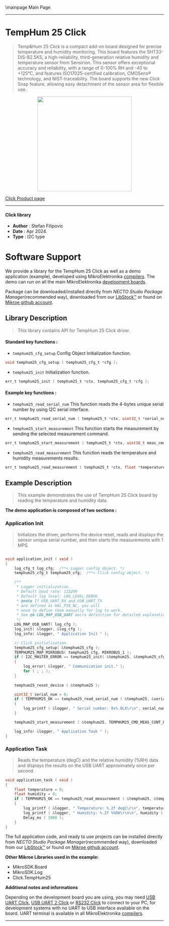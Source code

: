 \mainpage Main Page

---
# TempHum 25 Click

> Temp&Hum 25 Click is a compact add-on board designed for precise temperature and humidity monitoring. This board features the SHT33-DIS-B2.5KS, a high-reliability, third-generation relative humidity and temperature sensor from Sensirion. This sensor offers exceptional accuracy and reliability, with a range of 0-100% RH and -40 to +125°C, and features ISO17025-certified calibration, CMOSens® technology, and NIST-traceability. The board supports the new Click Snap feature, allowing easy detachment of the sensor area for flexible use.

<p align="center">
  <img src="https://download.mikroe.com/images/click_for_ide/temphum25_click.png" height=300px>
</p>

[Click Product page](https://www.mikroe.com/temphum-25-click)

---


#### Click library

- **Author**        : Stefan Filipovic
- **Date**          : Apr 2024.
- **Type**          : I2C type


# Software Support

We provide a library for the TempHum 25 Click
as well as a demo application (example), developed using MikroElektronika
[compilers](https://www.mikroe.com/necto-studio).
The demo can run on all the main MikroElektronika [development boards](https://www.mikroe.com/development-boards).

Package can be downloaded/installed directly from *NECTO Studio Package Manager*(recommended way), downloaded from our [LibStock&trade;](https://libstock.mikroe.com) or found on [Mikroe github account](https://github.com/MikroElektronika/mikrosdk_click_v2/tree/master/clicks).

## Library Description

> This library contains API for TempHum 25 Click driver.

#### Standard key functions :

- `temphum25_cfg_setup` Config Object Initialization function.
```c
void temphum25_cfg_setup ( temphum25_cfg_t *cfg );
```

- `temphum25_init` Initialization function.
```c
err_t temphum25_init ( temphum25_t *ctx, temphum25_cfg_t *cfg );
```

#### Example key functions :

- `temphum25_read_serial_num` This function reads the 4-bytes unique serial number by using I2C serial interface.
```c
err_t temphum25_read_serial_num ( temphum25_t *ctx, uint32_t *serial_num );
```

- `temphum25_start_measurement` This function starts the measurement by sending the selected measurement command.
```c
err_t temphum25_start_measurement ( temphum25_t *ctx, uint16_t meas_cmd );
```

- `temphum25_read_measurement` This function reads the temperature and humidity measurements results.
```c
err_t temphum25_read_measurement ( temphum25_t *ctx, float *temperature, float *humidity );
```

## Example Description

> This example demonstrates the use of TempHum 25 Click board by reading the temperature and humidity data.

**The demo application is composed of two sections :**

### Application Init

> Initializes the driver, performs the device reset, reads and displays the sensor unique serial number, and then starts the measurements with 1 MPS.

```c

void application_init ( void )
{
    log_cfg_t log_cfg;  /**< Logger config object. */
    temphum25_cfg_t temphum25_cfg;  /**< Click config object. */

    /** 
     * Logger initialization.
     * Default baud rate: 115200
     * Default log level: LOG_LEVEL_DEBUG
     * @note If USB_UART_RX and USB_UART_TX 
     * are defined as HAL_PIN_NC, you will 
     * need to define them manually for log to work. 
     * See @b LOG_MAP_USB_UART macro definition for detailed explanation.
     */
    LOG_MAP_USB_UART( log_cfg );
    log_init( &logger, &log_cfg );
    log_info( &logger, " Application Init " );

    // Click initialization.
    temphum25_cfg_setup( &temphum25_cfg );
    TEMPHUM25_MAP_MIKROBUS( temphum25_cfg, MIKROBUS_1 );
    if ( I2C_MASTER_ERROR == temphum25_init( &temphum25, &temphum25_cfg ) ) 
    {
        log_error( &logger, " Communication init." );
        for ( ; ; );
    }
    
    temphum25_reset_device ( &temphum25 );

    uint32_t serial_num = 0;
    if ( TEMPHUM25_OK == temphum25_read_serial_num ( &temphum25, &serial_num ) )
    {
        log_printf ( &logger, " Serial number: 0x%.8LX\r\n", serial_num );
    }

    temphum25_start_measurement ( &temphum25, TEMPHUM25_CMD_MEAS_CONT_REP_HIGH_MPS_1 );

    log_info( &logger, " Application Task " );
}

```

### Application Task

> Reads the temperature (degC) and the relative humidity (%RH) data and displays the results on the USB UART approximately once per second.

```c
void application_task ( void )
{
    float temperature = 0;
    float humidity = 0;
    if ( TEMPHUM25_OK == temphum25_read_measurement ( &temphum25, &temperature, &humidity ) )
    {
        log_printf ( &logger, " Temperature: %.2f degC\r\n", temperature );
        log_printf ( &logger, " Humidity: %.2f %%RH\r\n\n", humidity );
        Delay_ms ( 1000 );
    }
}
```

The full application code, and ready to use projects can be installed directly from *NECTO Studio Package Manager*(recommended way), downloaded from our [LibStock&trade;](https://libstock.mikroe.com) or found on [Mikroe github account](https://github.com/MikroElektronika/mikrosdk_click_v2/tree/master/clicks).

**Other Mikroe Libraries used in the example:**

- MikroSDK.Board
- MikroSDK.Log
- Click.TempHum25

**Additional notes and informations**

Depending on the development board you are using, you may need
[USB UART Click](https://www.mikroe.com/usb-uart-click),
[USB UART 2 Click](https://www.mikroe.com/usb-uart-2-click) or
[RS232 Click](https://www.mikroe.com/rs232-click) to connect to your PC, for
development systems with no UART to USB interface available on the board. UART
terminal is available in all MikroElektronika
[compilers](https://shop.mikroe.com/compilers).

---
